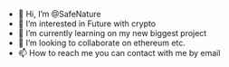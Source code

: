 - 👋 Hi, I’m @SafeNature
- 👀 I’m interested in Future with crypto
- 🌱 I’m currently learning on my new biggest project
- 💞️ I’m looking to collaborate on ethereum etc.
- 📫 How to reach me you can contact with me by email

<!---
SafeNature/SafeNature is a ✨ special ✨ repository because its `README.md` (this file) appears on your GitHub profile.
You can click the Preview link to take a look at your changes.
--->
